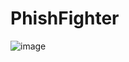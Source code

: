 # PhishFighter
![image](https://user-images.githubusercontent.com/43308680/221490798-b0d13fb2-b248-4cb5-90b1-0a679b3c65b7.png)
